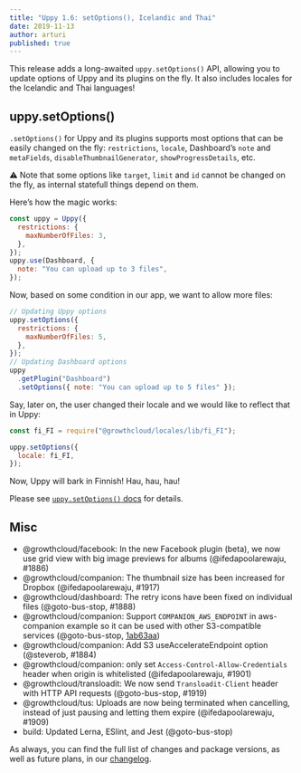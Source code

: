 ```yaml
---
title: "Uppy 1.6: setOptions(), Icelandic and Thai"
date: 2019-11-13
author: arturi
published: true
---
```


This release adds a long-awaited `uppy.setOptions()` API, allowing you to update options of Uppy and its plugins on the fly. It also includes locales for the Icelandic and Thai languages!

<!--more-->

## uppy.setOptions()

`.setOptions()` for Uppy and its plugins supports most options that can be easily changed on the fly: `restrictions`, `locale`, Dashboard’s `note` and `metaFields`, `disableThumbnailGenerator`, `showProgressDetails`, etc.

⚠️ Note that some options like `target`, `limit` and `id` cannot be changed on the fly, as internal statefull things depend on them.

Here’s how the magic works:

```js
const uppy = Uppy({
  restrictions: {
    maxNumberOfFiles: 3,
  },
});
uppy.use(Dashboard, {
  note: "You can upload up to 3 files",
});
```

Now, based on some condition in our app, we want to allow more files:

```js
// Updating Uppy options
uppy.setOptions({
  restrictions: {
    maxNumberOfFiles: 5,
  },
});
// Updating Dashboard options
uppy
  .getPlugin("Dashboard")
  .setOptions({ note: "You can upload up to 5 files" });
```

Say, later on, the user changed their locale and we would like to reflect that in Uppy:

```js
const fi_FI = require("@growthcloud/locales/lib/fi_FI");

uppy.setOptions({
  locale: fi_FI,
});
```

Now, Uppy will bark in Finnish! Hau, hau, hau!

Please see [`uppy.setOptions()` docs](https://uppy.io/docs/uppy/#uppy-setOptions-opts) for details.

## Misc

- @growthcloud/facebook: In the new Facebook plugin (beta), we now use grid view with big image previews for albums (@ifedapoolarewaju, #1886)
- @growthcloud/companion: The thumbnail size has been increased for Dropbox (@ifedapoolarewaju, #1917)
- @growthcloud/dashboard: The retry icons have been fixed on individual files (@goto-bus-stop, #1888)
- @growthcloud/companion: Support `COMPANION_AWS_ENDPOINT` in aws-companion example so it can be used with other S3-compatible services (@goto-bus-stop, [1ab63aa](https://github.com/goemerge/uppy/commit/1ab63aa395859815871c4e1e62dda6e9ca66595f))
- @growthcloud/companion: Add S3 useAccelerateEndpoint option (@steverob, #1884)
- @growthcloud/companion: only set `Access-Control-Allow-Credentials` header when origin is whitelisted (@ifedapoolarewaju, #1901)
- @growthcloud/transloadit: We now send `Transloadit-Client` header with HTTP API requests (@goto-bus-stop, #1919)
- @growthcloud/tus: Uploads are now being terminated when cancelling, instead of just pausing and letting them expire (@ifedapoolarewaju, #1909)
- build: Updated Lerna, ESlint, and Jest (@goto-bus-stop)

As always, you can find the full list of changes and package versions, as well as future plans, in our [changelog](https://github.com/goemerge/uppy/blob/master/CHANGELOG.md).

